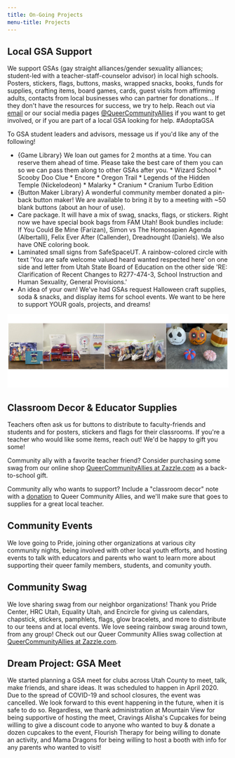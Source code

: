 ```yaml
---
title: On-Going Projects
menu-title: Projects
---
```


## Local GSA Support 

We support GSAs (gay straight alliances/gender sexuality alliances; student-led with a teacher-staff-counselor advisor) in local high schools. Posters, stickers, flags, buttons, masks, wrapped snacks, books, funds for supplies, crafting items, board games, cards, guest visits from affirming adults, contacts from local businesses who can partner for donations... If they don't have the resources for success, we try to help. Reach out via [email](mailto:contact@queercommunityallies.org) or our social media pages [@QueerCommunityAllies](https://queercommunityallies.org/social/) if you want to get involved, or if you are part of a local GSA looking for help. #AdoptaGSA 

To GSA student leaders and advisors, message us if you'd like any of the following!

- {Game Library} We loan out games for 2 months at a time. You can reserve them ahead of time. Please take the best care of them you can so we can pass them along to other GSAs after you. * Wizard School * Scooby Doo Clue * Encore * Oregon Trail * Legends of the Hidden Temple (Nickelodeon) * Malarky * Cranium * Cranium Turbo Edition 
- {Button Maker Library} A wonderful community member donated a pin-back button maker! We are available to bring it by to a meeting with ~50 blank buttons (about an hour of use). 
- Care package. It will have a mix of swag, snacks, flags, or stickers. Right now we have special book bags from FAM Utah! Book bundles include: If You Could Be Mine (Farizan), Simon vs The Homosapien Agenda (Albertalli), Felix Ever After (Callender), Dreadnought (Daniels). We also have ONE coloring book. 
- Laminated small signs from SafeSpaceUT. A rainbow-colored circle with text 'You are safe welcome valued heard wanted respected here' on one side and letter from Utah State Board of Education on the other side 'RE: Clarification of Recent Changes to R277-474-3, School Instruction and Human Sexuality, General Provisions.'
- An idea of your own! We've had GSAs request Halloween craft supplies, soda & snacks, and display items for school events. We want to be here to support YOUR goals, projects, and dreams!  

![current swag closet](/files/swagclosetcurrent.jpg) 


## Classroom Decor & Educator Supplies

Teachers often ask us for buttons to distribute to faculty-friends and students and for posters, stickers and flags for their classrooms. If you're a teacher who would like some items, reach out! We'd be happy to gift you some! 

Community ally with a favorite teacher friend? Consider purchasing some swag from our online shop [QueerCommunityAllies at Zazzle.com](https://www.zazzle.com/store/queercommunityallies) as a back-to-school gift. 

Community ally who wants to support? Include a "classroom decor" note with a [donation](https://queercommunityallies.org/donate/) to Queer Community Allies, and we'll make sure that goes to supplies for a great local teacher. 

## Community Events

We love going to Pride, joining other organizations at various city community nights, being involved with other local youth efforts, and hosting events to talk with educators and parents who want to learn more about supporting their queer family members, students, and comunity youth. 

## Community Swag

We love sharing swag from our neighbor organizations! Thank you Pride Center, HRC Utah, Equality Utah, and Encircle for giving us calendars, chapstick, stickers, pamphlets, flags, glow bracelets, and more to distribute to our teens and at local events. We love seeing rainbow swag around town, from any group! Check out our Queer Community Allies swag collection at [QueerCommunityAllies at Zazzle.com](https://www.zazzle.com/store/queercommunityallies).

## Dream Project: GSA Meet
 
We started planning a GSA meet for clubs across Utah County to meet, talk, make friends, and share ideas. It was scheduled to happen in April 2020. Due to the spread of COVID-19 and school closures, the event was cancelled. We look forward to this event happening in the future, when it is safe to do so. Regardless, we thank administration at Mountain View for being supportive of hosting the meet, Cravings Alisha's Cupcakes for being willing to give a discount code to anyone who wanted to buy & donate a dozen cupcakes to the event, Flourish Therapy for being willing to donate an activity, and Mama Dragons for being willing to host a booth with info for any parents who wanted to visit!  
